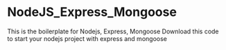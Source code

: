 # NodeJS_Express_Mongoose
This is the boilerplate for Nodejs, Express, Mongoose
Download this code to start your nodejs project with express and mongoose
